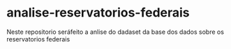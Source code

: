 # analise-reservatorios-federais
Neste repositorio seráfeito a anlise do dadaset da base dos dados sobre os reservatorios federais
